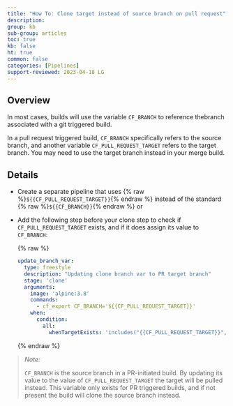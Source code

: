 ```yaml
---
title: "How To: Clone target instead of source branch on pull request"
description: 
group: kb
sub-group: articles
toc: true
kb: false
ht: true
common: false
categories: [Pipelines]
support-reviewed: 2023-04-18 LG
---
```


## Overview

In most cases, builds will use the variable `CF_BRANCH` to reference thebranch associated with a git triggered build.

In a pull request triggered build, `CF_BRANCH` specifically refers to the
source branch, and another variable `CF_PULL_REQUEST_TARGET` refers to the
target branch. You may need to use the target branch instead in your merge
build.

## Details

* Create a separate pipeline that uses {% raw %}`${{CF_PULL_REQUEST_TARGET}}`{% endraw %} instead of the standard {% raw %}`${{CF_BRANCH}}`{% endraw %} or
* Add the following step before your clone step to check if `CF_PULL_REQUEST_TARGET` exists, and if it does assign its value to `CF_BRANCH`:

    {% raw %}

    ```yaml
    update_branch_var:
      type: freestyle
      description: "Updating clone branch var to PR target branch"
      stage: 'clone'
      arguments:
        image: 'alpine:3.8'
        commands:
          - cf_export CF_BRANCH='${{CF_PULL_REQUEST_TARGET}}'
        when:
          condition:
            all:
              whenTargetExists: 'includes("{{CF_PULL_REQUEST_TARGET}}", "{{CF_PULL_REQUEST_TARGET}}") == false'
    ```

    {% endraw %}  

>_Note:_
>
>`CF_BRANCH` is the source branch in a PR-initiated build. By updating its value to the value of `CF_PULL_REQUEST_TARGET` the target will be pulled instead. This variable only exists for PR triggered builds, and if not present the build will clone the source branch instead.
